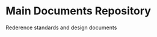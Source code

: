 Main Documents Repository
=====================================

Rederence standards and design documents 
